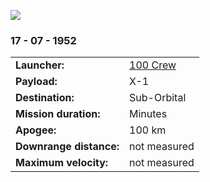 

![](crew﻿-so1.jpg)
### 17 - 07 - 1952

|          |                |
|----------|----------------|
| **Launcher:** | [100 Crew](../lvs/100-crew.md) |
| **Payload:** | X-1 |
| **Destination:** | Sub-Orbital |
| **Mission duration:** | Minutes |
| **Apogee:**| 100 km |
| **Downrange distance:** | not measured |
| **Maximum velocity:** | not measured |


